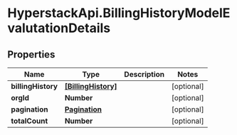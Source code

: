 # HyperstackApi.BillingHistoryModelEvalutationDetails

## Properties

Name | Type | Description | Notes
------------ | ------------- | ------------- | -------------
**billingHistory** | [**[BillingHistory]**](BillingHistory.md) |  | [optional] 
**orgId** | **Number** |  | [optional] 
**pagination** | [**Pagination**](Pagination.md) |  | [optional] 
**totalCount** | **Number** |  | [optional] 


